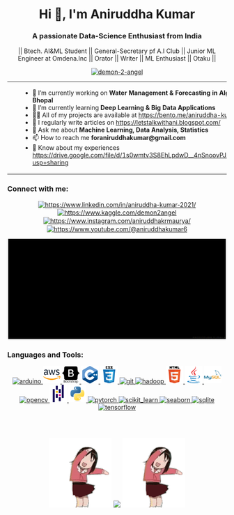 <h1 align="center">Hi 👋, I'm Aniruddha Kumar</h1>
<h3 align="center">A passionate Data-Science Enthusiast from India</h3>
<p align="center">|| Btech. AI&ML Student || General-Secretary pf A.I Club || Junior ML Engineer at Omdena.Inc || Orator || Writer || ML Enthusiast || Otaku ||</p>

<p align="center"> <a href="https://github.com/ryo-ma/github-profile-trophy"><img src="https://github-profile-trophy.vercel.app/?username=demon-2-angel" alt="demon-2-angel" /></a> </p>

<table>
  <tr>
    <td style="width: 50%;">
      <p align="center"> 
        <img src="https://github.com/Demon-2-Angel/Demon-2-Angel/blob/main/167977.gif" alt="demon-2-angel" />
      </p>
    </td>
    <td style="width: 50%; padding-left: 20px;">
      <ul>
        <li>🔭 I’m currently working on <strong>Water Management & Forecasting in Algeria & Bhopal</strong></li>
        <li>🌱 I’m currently learning <strong>Deep Learning & Big Data Applications</strong></li>
        <li>👨‍💻 All of my projects are available at <a href="https://bento.me/aniruddha-kumar" target="_blank">https://bento.me/aniruddha-kumar</a></li>
        <li>📝 I regularly write articles on <a href="https://letstalkwithani.blogspot.com/" target="_blank">https://letstalkwithani.blogspot.com/</a></li>
        <li>💬 Ask me about <strong>Machine Learning, Data Analysis, Statistics</strong></li>
        <li>📫 How to reach me <strong>foraniruddhakumar@gmail.com</strong></li>
        <li>📄 Know about my experiences <a href="https://drive.google.com/file/d/1s0wmtv3S8EhLpdwD__4nSnoovPJ8EmsP/view?usp=sharing" target="_blank">https://drive.google.com/file/d/1s0wmtv3S8EhLpdwD__4nSnoovPJ8EmsP/view?usp=sharing</a></li>
      </ul>
    </td>
  </tr>
</table>

<h3 align="left">Connect with me:</h3>
<p align="center">
  <a href="https://linkedin.com/in/https://www.linkedin.com/in/aniruddha-kumar-2021/" target="blank"><img align="center" src="https://raw.githubusercontent.com/rahuldkjain/github-profile-readme-generator/master/src/images/icons/Social/linked-in-alt.svg" alt="https://www.linkedin.com/in/aniruddha-kumar-2021/" height="30" width="40" /></a>
  <a href="https://kaggle.com/https://www.kaggle.com/demon2angel" target="blank"><img align="center" src="https://raw.githubusercontent.com/rahuldkjain/github-profile-readme-generator/master/src/images/icons/Social/kaggle.svg" alt="https://www.kaggle.com/demon2angel" height="30" width="40" /></a>
  <a href="https://instagram.com/https://www.instagram.com/aniruddhakrmaurya/" target="blank"><img align="center" src="https://raw.githubusercontent.com/rahuldkjain/github-profile-readme-generator/master/src/images/icons/Social/instagram.svg" alt="https://www.instagram.com/aniruddhakrmaurya/" height="30" width="40" /></a>
  <a href="https://www.youtube.com/c/https://www.youtube.com/@aniruddhakumar6" target="blank"><img align="center" src="https://raw.githubusercontent.com/rahuldkjain/github-profile-readme-generator/master/src/images/icons/Social/youtube.svg" alt="https://www.youtube.com/@aniruddhakumar6" height="30" width="40" /></a>
</p>

<p align=center>
  <img src="https://github.com/Demon-2-Angel/Demon-2-Angel/blob/main/4732.gif" alt="demon-2-angel" />
</p>


<h3 align="left">Languages and Tools:</h3>
<p align="center">
  <a href="https://www.arduino.cc/" target="_blank" rel="noreferrer">
    <img src="https://cdn.worldvectorlogo.com/logos/arduino-1.svg" alt="arduino" width="40" height="40"/>
  </a>
  <a href="https://aws.amazon.com" target="_blank" rel="noreferrer">
    <img src="https://raw.githubusercontent.com/devicons/devicon/master/icons/amazonwebservices/amazonwebservices-original-wordmark.svg" alt="aws" width="40" height="40"/>
  </a>
  <a href="https://getbootstrap.com" target="_blank" rel="noreferrer">
    <img src="https://raw.githubusercontent.com/devicons/devicon/master/icons/bootstrap/bootstrap-plain-wordmark.svg" alt="bootstrap" width="40" height="40"/>
  </a>
  <a href="https://www.w3schools.com/cpp/" target="_blank" rel="noreferrer">
    <img src="https://raw.githubusercontent.com/devicons/devicon/master/icons/cplusplus/cplusplus-original.svg" alt="cplusplus" width="40" height="40"/>
  </a>
  <a href="https://www.w3schools.com/css/" target="_blank" rel="noreferrer">
    <img src="https://raw.githubusercontent.com/devicons/devicon/master/icons/css3/css3-original-wordmark.svg" alt="css3" width="40" height="40"/>
  </a>
  <a href="https://git-scm.com/" target="_blank" rel="noreferrer">
    <img src="https://www.vectorlogo.zone/logos/git-scm/git-scm-icon.svg" alt="git" width="40" height="40"/>
  </a>
  <a href="https://hadoop.apache.org/" target="_blank" rel="noreferrer">
    <img src="https://www.vectorlogo.zone/logos/apache_hadoop/apache_hadoop-icon.svg" alt="hadoop" width="40" height="40"/>
  </a>
  <a href="https://www.w3.org/html/" target="_blank" rel="noreferrer">
    <img src="https://raw.githubusercontent.com/devicons/devicon/master/icons/html5/html5-original-wordmark.svg" alt="html5" width="40" height="40"/>
  </a>
  <a href="https://www.java.com" target="_blank" rel="noreferrer">
    <img src="https://raw.githubusercontent.com/devicons/devicon/master/icons/java/java-original.svg" alt="java" width="40" height="40"/>
  </a>
  <a href="https://www.mysql.com/" target="_blank" rel="noreferrer">
    <img src="https://raw.githubusercontent.com/devicons/devicon/master/icons/mysql/mysql-original-wordmark.svg" alt="mysql" width="40" height="40"/>
  </a>
  <a href="https://opencv.org/" target="_blank" rel="noreferrer">
    <img src="https://www.vectorlogo.zone/logos/opencv/opencv-icon.svg" alt="opencv" width="40" height="40"/>
  </a>
  <a href="https://pandas.pydata.org/" target="_blank" rel="noreferrer">
    <img src="https://raw.githubusercontent.com/devicons/devicon/2ae2a900d2f041da66e950e4d48052658d850630/icons/pandas/pandas-original.svg" alt="pandas" width="40" height="40"/>
  </a>
  <a href="https://www.python.org" target="_blank" rel="noreferrer">
    <img src="https://raw.githubusercontent.com/devicons/devicon/master/icons/python/python-original.svg" alt="python" width="40" height="40"/>
  </a>
  <a href="https://pytorch.org/" target="_blank" rel="noreferrer">
    <img src="https://www.vectorlogo.zone/logos/pytorch/pytorch-icon.svg" alt="pytorch" width="40" height="40"/>
  </a>
  <a href="https://scikit-learn.org/" target="_blank" rel="noreferrer">
    <img src="https://upload.wikimedia.org/wikipedia/commons/0/05/Scikit_learn_logo_small.svg" alt="scikit_learn" width="40" height="40"/>
  </a>
  <a href="https://seaborn.pydata.org/" target="_blank" rel="noreferrer">
    <img src="https://seaborn.pydata.org/_images/logo-mark-lightbg.svg" alt="seaborn" width="40" height="40"/>
  </a>
  <a href="https://www.sqlite.org/" target="_blank" rel="noreferrer">
    <img src="https://www.vectorlogo.zone/logos/sqlite/sqlite-icon.svg" alt="sqlite" width="40" height="40"/>
  </a>
  <a href="https://www.tensorflow.org" target="_blank" rel="noreferrer">
    <img src="https://www.vectorlogo.zone/logos/tensorflow/tensorflow-icon.svg" alt="tensorflow" width="40" height="40"/>
  </a>
</p>
<br>

<br>
<p align="center">
  <img src="https://github.com/Demon-2-Angel/Demon-2-Angel/blob/main/1599.gif" alt="demon-2-angel" />
  <img src = "https://github-readme-stats.vercel.app/api?username=demon-2-angel&show_icons=true&theme=radical" />
  <img src="https://github.com/Demon-2-Angel/Demon-2-Angel/blob/main/1599.gif" alt="demon-2-angel" />
</p>









